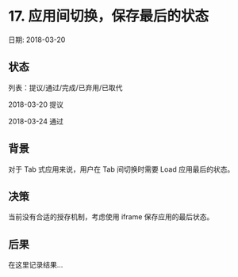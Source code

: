 # 17. 应用间切换，保存最后的状态

日期: 2018-03-20

## 状态

列表：提议/通过/完成/已弃用/已取代

2018-03-20 提议

2018-03-24 通过

## 背景

对于 Tab 式应用来说，用户在 Tab 间切换时需要 Load 应用最后的状态。

## 决策

当前没有合适的授存机制，考虑使用 iframe 保存应用的最后状态。

## 后果

在这里记录结果...
